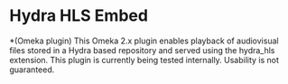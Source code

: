 Hydra HLS Embed
===========
*(Omeka plugin)
This Omeka 2.x plugin enables playback of audiovisual files stored in a Hydra based repository and served using the hydra_hls extension.
This plugin is currently being tested internally. Usability is not guaranteed.
